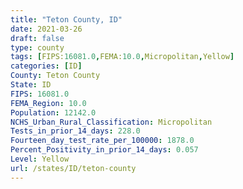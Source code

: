 ```yaml
---
title: "Teton County, ID"
date: 2021-03-26
draft: false
type: county
tags: [FIPS:16081.0,FEMA:10.0,Micropolitan,Yellow]
categories: [ID]
County: Teton County
State: ID
FIPS: 16081.0
FEMA_Region: 10.0
Population: 12142.0
NCHS_Urban_Rural_Classification: Micropolitan
Tests_in_prior_14_days: 228.0
Fourteen_day_test_rate_per_100000: 1878.0
Percent_Positivity_in_prior_14_days: 0.057
Level: Yellow
url: /states/ID/teton-county
---
```



